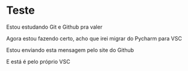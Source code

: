 # Teste

Estou estudando Git e Github pra valer

Agora estou fazendo certo, acho que irei migrar do Pycharm para VSC

Estou enviando esta mensagem pelo site do Github

E está é pelo próprio VSC
